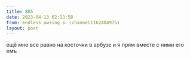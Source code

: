 ```yaml
---
title: 805
date: 2023-04-13 02:23:58
from: endless шизing ⍼ (channel1162404975)
layout: post
---
```


ещё мне все равно на косточки в арбузе и я прям вместе с ними его емъ
